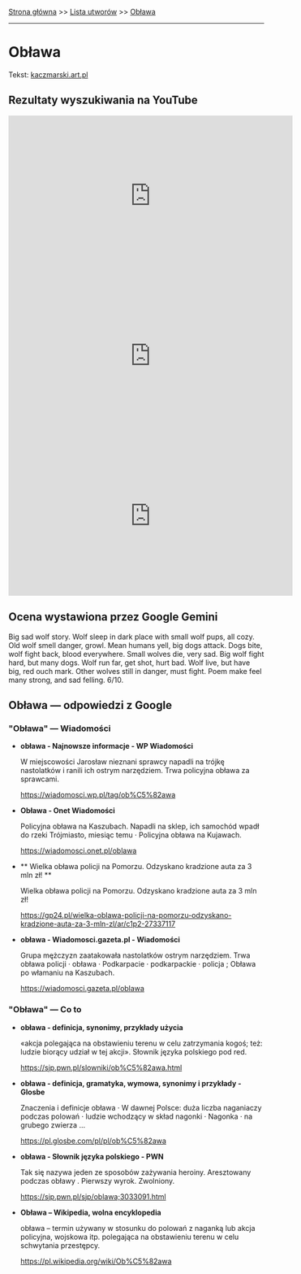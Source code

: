 [Strona główna](../index.md) >> [Lista utworów](../list.md) >> [Obława](367.md)

---

# Obława

Tekst: [kaczmarski.art.pl](https://www.kaczmarski.art.pl/tworczosc/wiersze/oblawa/)

## Rezultaty wyszukiwania na YouTube

<iframe width="560" height="315" src="https://www.youtube.com/embed/v0NAXRuc7Jg?si=IdontcarewhotheIRSsendsImnotpayingtaxes" title="YouTube video player" frameborder="0" allow="accelerometer; autoplay; clipboard-write; encrypted-media; gyroscope; picture-in-picture; web-share" referrerpolicy="strict-origin-when-cross-origin" allowfullscreen></iframe>

<iframe width="560" height="315" src="https://www.youtube.com/embed/bHXuEyq3EUw?si=IdontcarewhotheIRSsendsImnotpayingtaxes" title="YouTube video player" frameborder="0" allow="accelerometer; autoplay; clipboard-write; encrypted-media; gyroscope; picture-in-picture; web-share" referrerpolicy="strict-origin-when-cross-origin" allowfullscreen></iframe>

<iframe width="560" height="315" src="https://www.youtube.com/embed/3tOZvDO1iSk?si=IdontcarewhotheIRSsendsImnotpayingtaxes" title="YouTube video player" frameborder="0" allow="accelerometer; autoplay; clipboard-write; encrypted-media; gyroscope; picture-in-picture; web-share" referrerpolicy="strict-origin-when-cross-origin" allowfullscreen></iframe>

## Ocena wystawiona przez Google Gemini

Big sad wolf story. Wolf sleep in dark place with small wolf pups, all cozy. Old wolf smell danger, growl. Mean humans yell, big dogs attack. Dogs bite, wolf fight back, blood everywhere. Small wolves die, very sad. Big wolf fight hard, but many dogs. Wolf run far, get shot, hurt bad. Wolf live, but have big, red ouch mark. Other wolves still in danger, must fight. Poem make feel many strong, and sad felling. 6/10.


## Obława — odpowiedzi z Google

### "Obława" — Wiadomości

- **obława - Najnowsze informacje - WP Wiadomości**

    W miejscowości Jarosław nieznani sprawcy napadli na trójkę nastolatków i ranili ich ostrym narzędziem. Trwa policyjna obława za sprawcami. 

   <https://wiadomosci.wp.pl/tag/ob%C5%82awa>
- **Obława - Onet Wiadomości**

    Policyjna obława na Kaszubach. Napadli na sklep, ich samochód wpadł do rzeki Trójmiasto, miesiąc temu · Policyjna obława na Kujawach. 

   <https://wiadomosci.onet.pl/oblawa>
- **  Wielka obława policji na Pomorzu. Odzyskano kradzione auta za 3 mln zł!  **

    Wielka obława policji na Pomorzu. Odzyskano kradzione auta za 3 mln zł! 

   <https://gp24.pl/wielka-oblawa-policji-na-pomorzu-odzyskano-kradzione-auta-za-3-mln-zl/ar/c1p2-27337117>
- **obława - Wiadomosci.gazeta.pl - Wiadomości**

    Grupa mężczyzn zaatakowała nastolatków ostrym narzędziem. Trwa obława policji · obława · Podkarpacie · podkarpackie · policja ; Obława po włamaniu na Kaszubach. 

   <https://wiadomosci.gazeta.pl/oblawa>

### "Obława" — Co to

- **obława - definicja, synonimy, przykłady użycia**

    «akcja polegająca na obstawieniu terenu w celu zatrzymania kogoś; też: ludzie biorący udział w tej akcji». Słownik języka polskiego pod red. 

   <https://sjp.pwn.pl/slowniki/ob%C5%82awa.html>
- **obława - definicja, gramatyka, wymowa, synonimy i przykłady - Glosbe**

    Znaczenia i definicje obława · W dawnej Polsce: duża liczba naganiaczy podczas polowań · ludzie wchodzący w skład nagonki · Nagonka · na grubego zwierza ... 

   <https://pl.glosbe.com/pl/pl/ob%C5%82awa>
- **obława - Słownik języka polskiego - PWN**

    Tak się nazywa jeden ze sposobów zażywania heroiny. Aresztowany podczas obławy . Pierwszy wyrok. Zwolniony. 

   <https://sjp.pwn.pl/sjp/oblawa;3033091.html>
- **Obława – Wikipedia, wolna encyklopedia**

    obława – termin używany w stosunku do polowań z naganką lub akcja policyjna, wojskowa itp. polegająca na obstawieniu terenu w celu schwytania przestępcy. 

   <https://pl.wikipedia.org/wiki/Ob%C5%82awa>

